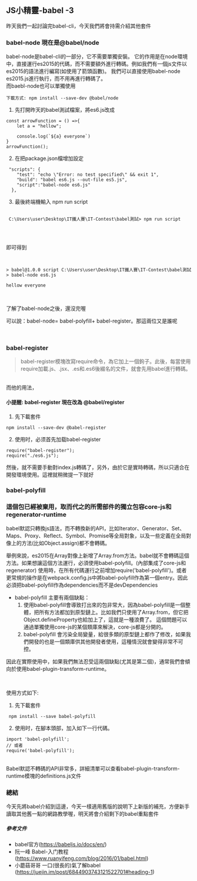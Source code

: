 ## JS小精靈-babel -3

昨天我們一起討論完babel-cli，今天我們將會持需介紹其他套件

### babel-node 現在是@babel/node
babel-node是babel-cli的一部分，它不需要單獨安裝。
它的作用是在node環境中，直接運行es2015的代碼，而不需要額外進行轉碼。例如我們有一個js文件以es2015的語法進行編寫(如使用了箭頭函數)。
我們可以直接使用babel-node es2015.js進行執行，而不用再進行轉碼了。
</br>
而baebl-node也可以單獨使用

`下載方式: npm install --save-dev @babel/node`


1. 先打開昨天的babel測試檔案，將es6.js改成

```
const arrowFunction = () =>{
    let a = "hellow";

    console.log(`${a} everyone`)
}
arrowFunction();

```

2. 在把package.json檔增加設定

```
 "scripts": {
    "test": "echo \"Error: no test specified\" && exit 1",
    "build": "babel es6.js --out-file es5.js",
    "script":"babel-node es6.js"
  },
```

3. 最後終端機輸入 npm run script

```

 C:\Users\user\Desktop\IT鐵人賽\IT-Contest\babel測試> npm run script
 
```

</br>

即可得到

```

 
> babel@1.0.0 script C:\Users\user\Desktop\IT鐵人賽\IT-Contest\babel測試
> babel-node es6.js

hellow everyone

```

</br>

了解了babel-node之後，還沒完喔

可以說：babel-node= babel-polyfill+ babel-register。那這兩位又是誰呢

</br>

### babel-register
 > babel-register模塊改寫require命令，為它加上一個鉤子。此後，每當使用require加載.js、.jsx、.es和.es6後綴名的文件，就會先用babel進行轉碼。
 
 </br>
 而他的用法，
 
 #### 小提醒: babel-register 現在改為 @babel/register
 
 1. 先下載套件
 
 ```
 npm install --save-dev @babel-register
 
 ```
 
 2. 使用时，必须首先加载babel-register
  
 ```
 require("babel-register");
 require("./es6.js");
 
 ```

  然後，就不需要手動對index.js轉碼了，另外，由於它是實時轉碼，所以只適合在開發環境使用。這裡就稍微提一下就好
  
  
### babel-polyfill

### 這個包已經被棄用，取而代之的所需部件的獨立包容core-js和regenerator-runtime

babel默認只轉換js語法，而不轉換新的API，比如Iterator、Generator、Set、Maps、Proxy、Reflect、Symbol、Promise等全局對象，以及一些定義在全局對像上的方法(比如Object.assign)都不會轉碼。

舉例來說，es2015在Array對像上新增了Array.from方法。babel就不會轉碼這個方法。如果想讓這個方法運行，必須使用babel-polyfill。(內部集成了core-js和regenerator)
使用時，在所有代碼運行之前增加require('babel-polyfill')。或者更常規的操作是在webpack.config.js中將babel-polyfill作為第一個entry。因此必須把babel-polyfill作為dependencies而不是devDependencies
- babel-polyfill 主要有兩個缺點：
  1. 使用babel-polyfill會導致打出來的包非常大，因為babel-polyfill是一個整體，把所有方法都加到原型鏈上。比如我們只使用了Array.from，但它把Object.defineProperty也給加上了，這就是一種浪費了。      這個問題可以通過單獨使用core-js的某個類庫來解決，core-js都是分開的。
  2. babel-polyfill 會污染全局變量，給很多類的原型鏈上都作了修改，如果我們開發的也是一個類庫供其他開發者使用，這種情況就會變得非常不可控。


因此在實際使用中，如果我們無法忍受這兩個缺點(尤其是第二個)，通常我們會傾向於使用babel-plugin-transform-runtime。

  </br>
  
 使用方式如下:
 1. 先下載套件
 
 ```
  npm install --save babel-polyfill
 
 ```
 
 2. 使用时，在腳本頭部，加入如下一行代碼。
  
 ```
import 'babel-polyfill';
// 或者
require('babel-polyfill');
 
 ```
 
 
 </br>
 Babel默認不轉碼的API非常多，詳細清單可以查看babel-plugin-transform-runtime模塊的definitions.js文件
 
### 總結
今天先將babel介紹到這邊，今天一樣適用舊版的說明下上新版的補充，方便新手讀取其他舊一點的網路教學喔，明天將會介紹剩下的babel重點套件


##### 參考文件

- babel官方(https://babeljs.io/docs/en/)
- 阮一峰 Babel-入门教程(https://www.ruanyifeng.com/blog/2016/01/babel.html)
- 小蘑菇哥哥 一口(很長的)氣了解babel (https://juejin.im/post/6844903743121522701#heading-1)



